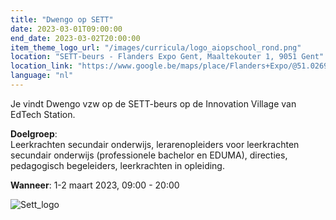 ```yaml
---
title: "Dwengo op SETT"
date: 2023-03-01T09:00:00
end_date: 2023-03-02T20:00:00
item_theme_logo_url: "/images/curricula/logo_aiopschool_rond.png"
location: "SETT-beurs - Flanders Expo Gent, Maaltekouter 1, 9051 Gent"
location_link: "https://www.google.be/maps/place/Flanders+Expo/@51.0269081,3.6917903,17z/data=!3m1!4b1!4m5!3m4!1s0x47c373d1f6ae5557:0x284990745ac98e7b!8m2!3d51.0269081!4d3.693979"
language: "nl"
---
```


Je vindt Dwengo vzw op de SETT-beurs op de Innovation Village van EdTech Station. 

**Doelgroep**:<br>
Leerkrachten secundair onderwijs, lerarenopleiders voor leerkrachten secundair onderwijs (professionele bachelor en EDUMA), directies, pedagogisch begeleiders, 
leerkrachten in opleiding.<br>

**Wanneer**: 1-2 maart 2023, 09:00 - 20:00

![Sett_logo](https://user-images.githubusercontent.com/48352335/220715498-0eebeaa9-25fb-4dc7-a691-47d76c2f0d39.png)
